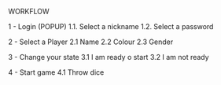 
WORKFLOW

1 - Login (POPUP)
1.1. Select a nickname
1.2. Select a password

2 - Select a Player
2.1 Name
2.2 Colour
2.3 Gender

3 - Change your state
3.1 I am ready o start
3.2 I am not ready

4 - Start game
4.1 Throw dice

